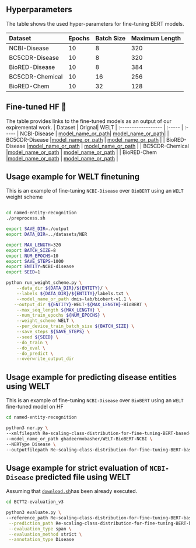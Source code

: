 ## Hyperparameters
The table shows the used hyper-parameters for fine-tuning BERT models.

| Dataset | Epochs | Batch Size | Maximum Length |
| :------------------ | :----- | :----- | :----- |
| NCBI-Disease | 10| 8 | 320 |
| BC5CDR-Disease |10 | 8 |320|
| BioRED-Disease | 10 | 8 | 384 |
| BC5CDR-Chemical | 10 | 16 | 256 |
| BioRED-Chem | 10 | 32| 128 |

## Fine-tuned HF 🤗
The table provides links to the fine-tuned models as an output of our expiremental work.
| Dataset | Orignal| WELT 
| :------------------ | :----- | :----- 
| NCBI-Disease | [model_name_or_path](https://huggingface.co/ghadeermobasher/Original-BioBERT-NCBI)| [model_name_or_path](https://huggingface.co/ghadeermobasher/WELT-BioBERT-NCBI)|
| BC5CDR-Disease |[model_name_or_path](https://huggingface.co/ghadeermobasher/Original-BioBERT-BC5CDRDisease) | [model_name_or_path](https://huggingface.co/ghadeermobasher/WELT-BioBERT-BC5CDRDisease) |
| BioRED-Disease |[model_name_or_path](https://huggingface.co/ghadeermobasher/Original-PubMedBERT-BioRedDis) | [model_name_or_path](https://huggingface.co/ghadeermobasher/WELT-PubMedBERT-BioRedDis) |
| BC5CDR-Chemical |[model_name_or_path](https://huggingface.co/ghadeermobasher/Original-PubMedBERT-BC5CDRChemical) | [model_name_or_path](https://huggingface.co/ghadeermobasher/WELT-PubMedBERT-BC5CDRChemical) |
| BioRED-Chem |[model_name_or_path](https://huggingface.co/ghadeermobasher/Original-PubMedBERT-BioRedChemical) | [model_name_or_path](https://huggingface.co/ghadeermobasher/WELT-PubMedBERT-BioRedChemical) |

## Usage example for WELT finetuning
This is an example of fine-tuning `NCBI-Disease` over `BioBERT` using an `WELT` weight scheme
```bash

cd named-entity-recognition
./preprocess.sh

export SAVE_DIR=./output
export DATA_DIR=../datasets/NER

export MAX_LENGTH=320
export BATCH_SIZE=8
export NUM_EPOCHS=10
export SAVE_STEPS=1000
export ENTITY=NCBI-disease
export SEED=1

python run_weight_scheme.py \
    --data_dir ${DATA_DIR}/${ENTITY}/ \
    --labels ${DATA_DIR}/${ENTITY}/labels.txt \
    --model_name_or_path dmis-lab/biobert-v1.1 \
   --output_dir ${ENTITY}-WELT-${MAX_LENGTH}-BioBERT \
    --max_seq_length ${MAX_LENGTH} \
    --num_train_epochs ${NUM_EPOCHS} \
    --weight_scheme WELT \
    --per_device_train_batch_size ${BATCH_SIZE} \
    --save_steps ${SAVE_STEPS} \
    --seed ${SEED} \
    --do_train \
    --do_eval \
    --do_predict \
    --overwrite_output_dir
  ```
## Usage example for predicting disease entities using WELT
This is an example of fine-tuning `NCBI-Disease` over `BioBERT` using an `WELT` fine-tuned model on HF
```bash
cd named-entity-recognition

python3 ner.py \
--xmlfilepath Re-scaling-class-distribution-for-fine-tuning-BERT-based-models/unannotatedxmls/NCBItestset_corpus_noannotations.xml \
--model_name_or_path ghadeermobasher/WELT-BioBERT-NCBI \
--NERType Disease \
--outputfilepath Re-scaling-class-distribution-for-fine-tuning-BERT-based-models/predictedpath/NCBI-WELT-BioBERT-example.xml
  ```
## Usage example for strict evaluation of `NCBI-Disease` predicted file using WELT

Assuming that [`download.sh`](https://github.com/mobashgr/Re-scaling-class-distribution-for-fine-tuning-BERT-based-models/blob/main/download.sh)has been already executed.

```bash
cd BC7T2-evaluation_v3

python3 evaluate.py \
--reference_path Re-scaling-class-distribution-for-fine-tuning-BERT-based-models/referencepath/NCBItestset_corpus.xml \
 --prediction_path Re-scaling-class-distribution-for-fine-tuning-BERT-based-models/predictedpath/NCBI-WELT-BioBERT.xml \
 --evaluation_type span \
 --evaluation_method strict \
 --annotation_type Disease
 ```

